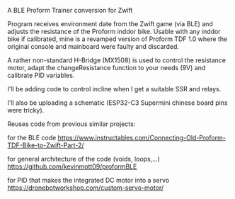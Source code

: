  A BLE Proform Trainer conversion  for Zwift

   Program receives environment date from the Zwift game (via BLE) and adjusts the resistance of 
   the Proform inddor bike.
   Usable with any inddor bike if calibrated, mine is a revamped version of Proform TDF 1.0 where the original console and mainboard were faulty and discarded.
   
   A rather non-standard H-Bridge (MX1508) is used to control the resistance motor, adapt the changeResistance function to your needs (9V) and calibrate PID variables.

   I'll be adding code to control incline when I get a suitable SSR and relays.

   I'll also be uploading a schematic (ESP32-C3 Supermini chinese board pins were tricky).

   Reuses code from previous similar projects: 

   for the BLE code https://www.instructables.com/Connecting-Old-Proform-TDF-Bike-to-Zwift-Part-2/
   
   for general architecture of the code (voids, loops,...) https://github.com/kevinmott09/proformBLE

   for PID that makes the integrated DC motor into a servo https://dronebotworkshop.com/custom-servo-motor/
